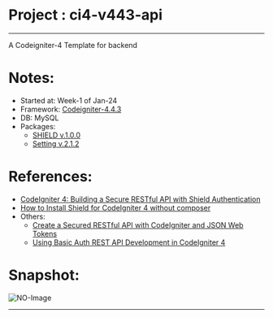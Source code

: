 # Project : ci4-v443-api
*********************************************
A Codeigniter-4 Template for backend

# Notes:
- Started at: Week-1 of Jan-24 
- Framework: [Codeigniter-4.4.3]([https://github.com/maulahaz/lar10-cbt-fic10](https://github.com/codeigniter4/CodeIgniter4/archive/refs/tags/v4.4.3.zip)) 
- DB: MySQL
- Packages:
  - [SHIELD v.1.0.0](https://github.com/codeigniter4/shield/archive/refs/tags/v1.0.0.zip)
  - [Setting v.2.1.2](https://github.com/codeigniter4/settings/archive/refs/tags/v2.1.2.zip)

# References:
- [CodeIgniter 4: Building a Secure RESTful API with Shield Authentication](https://farhadurrahim.com/codeigniter-4-restful-api-with-shield-authentication/)
- [How to Install Shield for CodeIgniter 4 without composer](https://github.com/codeigniter4/shield/discussions/581)
- Others:
  - [Create a Secured RESTful API with CodeIgniter and JSON Web Tokens](https://www.twilio.com/blog/create-secured-restful-api-codeigniter-php)
  - [Using Basic Auth REST API Development in CodeIgniter 4](https://onlinewebtutorblog.com/basic-auth-rest-api-development-in-codeigniter-4/)

# Snapshot:
![NO-Image](noimage.jpg)
<hr>
